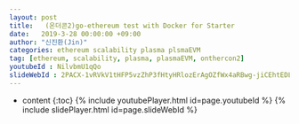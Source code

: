 ```yaml
---
layout: post
title:   (온더콘2)go-ethereum test with Docker for Starter
date:   2019-3-28 00:00:00 +09:00
author: "신진환(Jin)"
categories: ethereum scalability plasma plsmaEVM
tag: [ethereum, scalability, plasma, plasmaEVM, onthercon2]
youtubeId : NilvbmU1qQo
slideWebId : 2PACX-1vRVkV1tHFP5vzZhP3fHtyHRlozErAgOZfWx4aRBwg-jiCEhtEDL9lWJvjDUWxgcFNG5p7-_Zwtg1nbd
---
```

* content
{:toc}
{% include youtubePlayer.html id=page.youtubeId %}
{% include slidePlayer.html id=page.slideWebId %}
